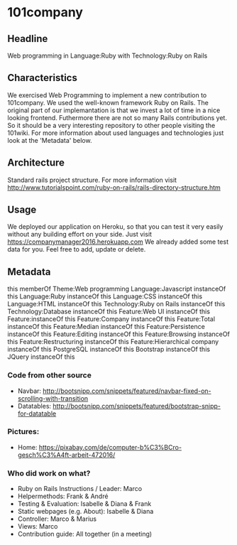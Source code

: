 # 101company

## Headline
Web programming in Language:Ruby with Technology:Ruby on Rails

## Characteristics 
We exercised Web Programming to implement a new contribution to 101company. We used the well-known framework Ruby on Rails. 
The original part of our implemantation is that we invest a lot of time in a nice looking frontend. Futhermore there are not so many Rails contributions yet.
So it should be a very interesting repository to other people visiting the 101wiki. For more information about used languages and technologies just look at the 'Metadata' below.

## Architecture
Standard rails project structure.
For more information visit http://www.tutorialspoint.com/ruby-on-rails/rails-directory-structure.htm

## Usage 
We deployed our application on Heroku, so that you can test it very easily without any building effort on your side.
Just visit https://companymanager2016.herokuapp.com 
We already added some test data for you. Feel free to add, update or delete.

## Metadata
this memberOf Theme:Web programming
Language:Javascript instanceOf this
Language:Ruby instanceOf this
Language:CSS instanceOf this
Language:HTML instanceOf this
Technology:Ruby on Rails instanceOf this
Technology:Database instanceOf this
Feature:Web UI instanceOf this
Feature:instanceOf this
Feature:Company instanceOf this
Feature:Total instanceOf this
Feature:Median instanceOf this
Feature:Persistence instanceOf this
Feature:Editing instanceOf this
Feature:Browsing instanceOf this
Feature:Restructuring instanceOf this
Feature:Hierarchical company instanceOf this
PostgreSQL instanceOf this
Bootstrap instanceOf this
JQuery instanceOf this

### Code from other source
- Navbar: http://bootsnipp.com/snippets/featured/navbar-fixed-on-scrolling-with-transition 
- Datatables: http://bootsnipp.com/snippets/featured/bootstrap-snipp-for-datatable

### Pictures:
- Home: https://pixabay.com/de/computer-b%C3%BCro-gesch%C3%A4ft-arbeit-472016/

### Who did work on what?
- Ruby on Rails Instructions / Leader: Marco
- Helpermethods: Frank & André
- Testing & Evaluation: Isabelle & Diana & Frank
- Static webpages (e.g. About): Isabelle & Diana
- Controller: Marco & Marius
- Views: Marco
- Contribution guide: All together (in a meeting)


